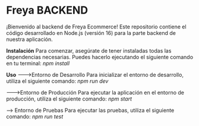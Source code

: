 # Freya BACKEND
¡Bienvenido al backend de Freya Ecommerce! Este repositorio contiene el código desarrollado en Node.js (versión 16) para la parte backend de nuestra aplicación.

**Instalación**
Para comenzar, asegúrate de tener instaladas todas las dependencias necesarias. Puedes hacerlo ejecutando el siguiente comando en tu terminal: *npm install*

**Uso**
--->Entorno de Desarrollo
Para inicializar el entorno de desarrollo, utiliza el siguiente comando:
*npm run dev*

--->Entorno de Producción
Para ejecutar la aplicación en el entorno de producción, utiliza el siguiente comando:
*npm start*

--> Entorno de Pruebas
Para ejecutar las pruebas, utiliza el siguiente comando:
*npm run test*

